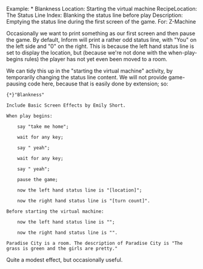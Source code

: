 Example: * Blankness
Location: Starting the virtual machine
RecipeLocation: The Status Line
Index: Blanking the status line before play
Description: Emptying the status line during the first screen of the game.
For: Z-Machine

  
Occasionally we want to print something as our first screen and then pause the game. By default, Inform will print a rather odd status line, with "You" on the left side and "0" on the right. This is because the left hand status line is set to display the location, but (because we're not done with the when-play-begins rules) the player has not yet even been moved to a room.

  
We can tidy this up in the "starting the virtual machine" activity, by temporarily changing the status line content. We will not provide game-pausing code here, because that is easily done by extension; so:

  

``` inform7
{*}"Blankness"

Include Basic Screen Effects by Emily Short.

When play begins:

	say "take me home";

	wait for any key;

	say " yeah";

	wait for any key;

	say " yeah";

	pause the game;

	now the left hand status line is "[location]";

	now the right hand status line is "[turn count]".

Before starting the virtual machine:

	now the left hand status line is "";

	now the right hand status line is "".

Paradise City is a room. The description of Paradise City is "The grass is green and the girls are pretty."
```

  
Quite a modest effect, but occasionally useful.

